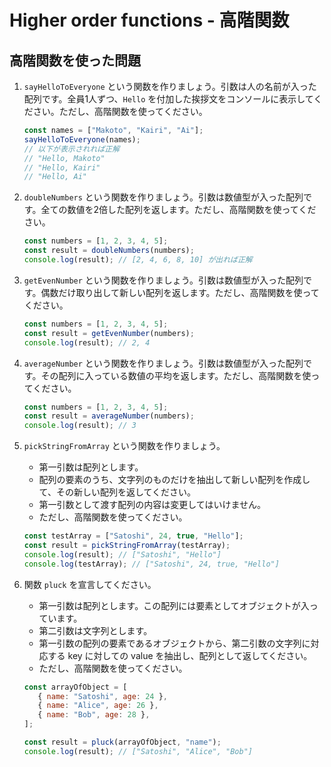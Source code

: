 # Higher order functions - 高階関数

## 高階関数を使った問題

1. `sayHelloToEveryone` という関数を作りましょう。引数は人の名前が入った配列です。全員1人ずつ、`Hello` を付加した挨拶文をコンソールに表示してください。ただし、高階関数を使ってください。

   ```js
   const names = ["Makoto", "Kairi", "Ai"];
   sayHelloToEveryone(names);
   // 以下が表示されれば正解
   // "Hello, Makoto"
   // "Hello, Kairi"
   // "Hello, Ai"
   ```

2. `doubleNumbers` という関数を作りましょう。引数は数値型が入った配列です。全ての数値を2倍した配列を返します。ただし、高階関数を使ってください。

   ```js
   const numbers = [1, 2, 3, 4, 5];
   const result = doubleNumbers(numbers);
   console.log(result); // [2, 4, 6, 8, 10] が出れば正解
   ```

3. `getEvenNumber` という関数を作りましょう。引数は数値型が入った配列です。偶数だけ取り出して新しい配列を返します。ただし、高階関数を使ってください。

   ```js
   const numbers = [1, 2, 3, 4, 5];
   const result = getEvenNumber(numbers);
   console.log(result); // 2, 4
   ```

4. `averageNumber` という関数を作りましょう。引数は数値型が入った配列です。その配列に入っている数値の平均を返します。ただし、高階関数を使ってください。

   ```js
   const numbers = [1, 2, 3, 4, 5];
   const result = averageNumber(numbers);
   console.log(result); // 3
   ```

5. `pickStringFromArray` という関数を作りましょう。
   - 第一引数は配列とします。
   - 配列の要素のうち、文字列のものだけを抽出して新しい配列を作成して、その新しい配列を返してください。
   - 第一引数として渡す配列の内容は変更してはいけません。
   - ただし、高階関数を使ってください。

   ```js
   const testArray = ["Satoshi", 24, true, "Hello"];
   const result = pickStringFromArray(testArray);
   console.log(result); // ["Satoshi", "Hello"]
   console.log(testArray); // ["Satoshi", 24, true, "Hello"]
   ```

6. 関数 `pluck` を宣言してください。
   - 第一引数は配列とします。この配列には要素としてオブジェクトが入っています。
   - 第二引数は文字列とします。
   - 第一引数の配列の要素であるオブジェクトから、第二引数の文字列に対応する key に対しての value を抽出し、配列として返してください。
   - ただし、高階関数を使ってください。

   ```js
   const arrayOfObject = [
      { name: "Satoshi", age: 24 },
      { name: "Alice", age: 26 },
      { name: "Bob", age: 28 },
   ];

   const result = pluck(arrayOfObject, "name");
   console.log(result); // ["Satoshi", "Alice", "Bob"]
   ```

